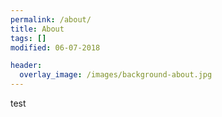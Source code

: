 ```yaml
---
permalink: /about/
title: About
tags: []
modified: 06-07-2018

header:
  overlay_image: /images/background-about.jpg
---
```


test